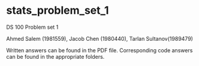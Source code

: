 # stats_problem_set_1
DS 100 Problem set 1

Ahmed Salem (1981559), Jacob Chen (1980440), Tarlan Sultanov(1989479)

Written answers can be found in the PDF file. Corresponding code answers can be found in the appropriate folders.
